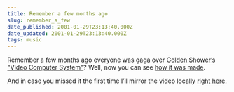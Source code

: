 ```yaml
---
title: Remember a few months ago
slug: remember_a_few
date_published: 2001-01-29T23:13:40.000Z
date_updated: 2001-01-29T23:13:40.000Z
tags: music
---
```


Remember a few months ago everyone was gaga over [Golden Shower’s "Video Computer System"](http://dashes.com/anil/2000/10/straight-outta.html)? Well, now you can see [how it was made](http://www.goldenshower.gs/e/makingof.html#).

And in case you missed it the first time I’ll mirror the video locally [right here](stuff/GoldenShowerVCS.mov).
